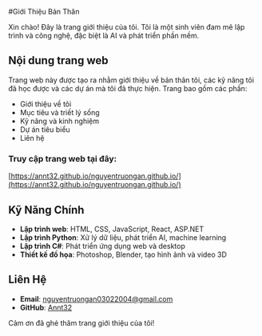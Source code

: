 #Giới Thiệu Bản Thân

Xin chào! Đây là trang giới thiệu của tôi. Tôi là một sinh viên đam mê lập trình và công nghệ, đặc biệt là AI và phát triển phần mềm.

## Nội dung trang web
Trang web này được tạo ra nhằm giới thiệu về bản thân tôi, các kỹ năng tôi đã học được và các dự án mà tôi đã thực hiện. Trang bao gồm các phần:

- Giới thiệu về tôi
- Mục tiêu và triết lý sống
- Kỹ năng và kinh nghiệm
- Dự án tiêu biểu
- Liên hệ

### Truy cập trang web tại đây:
[https://annt32.github.io/nguyentruongan.github.io/](https://annt32.github.io/nguyentruongan.github.io/)

## Kỹ Năng Chính
- **Lập trình web**: HTML, CSS, JavaScript, React, ASP.NET
- **Lập trình Python**: Xử lý dữ liệu, phát triển AI, machine learning
- **Lập trình C#**: Phát triển ứng dụng web và desktop
- **Thiết kế đồ họa**: Photoshop, Blender, tạo hình ảnh và video 3D

## Liên Hệ
- **Email**: nguyentruongan03022004@gmail.com
- **GitHub**: [Annt32](https://github.com/Annt32)

Cảm ơn đã ghé thăm trang giới thiệu của tôi!

